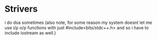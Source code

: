 # Strivers
i do dsa sometimes
(also note, for some reason my system doesnt let me use i/p o/p functions with just #include<bits/stdc++.h> and so i have to include iostream as well.)
